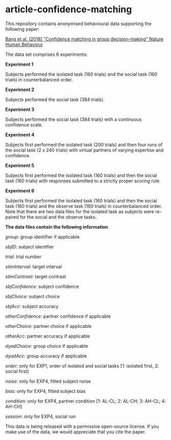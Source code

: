 # article-confidence-matching

This repository contains anonymised behavioural data supporting the following paper:

<a href="https://www.nature.com/articles/s41562-017-0117"> Bang et al. (2018) "Confidence matching in group decision-making" Nature Human Behaviour<a/>

The data set comprises 6 experiments:

**Experiment 1**

Subjects performed the isolated task (160 trials) and the social task (160 trials) in counterbalanced order.

**Experiment 2**

Subjects performed the social task (384 trials).

**Experiment 3**

Subjects performed the social task (384 trials) with a continuous confidence scale.

**Experiment 4**

Subjects first performed the isolated task (200 trials) and then four runs of the social task (2 x 240 trials) with virtual partners of varying expertise and confidence.

**Experiment 5**

Subjects first performed the isolated task (160 trials) and then the social task (160 trials) with responses submitted to a strictly proper scoring rule.

**Experiment 6**

Subjects first performed the isolated task (160 trials) and then the social task (160 trials) and the observe task (160 trials) in counterbalanced order. Note that there are two data files for the isolated task as subjects were re-paired for the social and the observe tasks.

**The data files contain the following information**

*group*: group identifier if applicable

*sbjID*: subject identifier

*trial*: trial number

*stimInterval*: target interval

*stimContrast*: target contrast

*sbjConfidence*: subject confidence

*sbjChoice*: subject choice 

*sbjAcc*: subject accuracy

*otherConfidence*: partner confidence if applicable

*otherChoice*: partner choice if applicable

*otherAcc*: partner accuracy if applicable

*dyadChoice*: group choice if applicable

*dyadAcc*: group accuracy if applicable

*order*: only for EXP1, order of isolated and social tasks [1: isolated first, 2: social first]

*noise*: only for EXP4, fitted subject noise

*bias*: only for EXP4, fitted subject bias

*condition*: only for EXP4, partner condition [1: AL-CL; 2: AL-CH; 3: AH-CL; 4: AH-CH]

*session*: only for EXP4, social run

This data is being released with a permissive open-source license. If you make use of the data, we would appreciate that you cite the paper.
